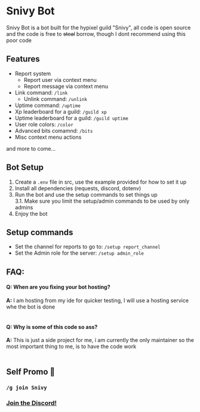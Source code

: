 # Snivy Bot

Snivy Bot is a bot built for the hypixel guild "Snivy", all code is open source and the code is free to ~~steal~~ borrow, though I dont recommend using this poor code

## Features
- Report system
  - Report user via context menu
  - Report message via context menu
- Link command: `/link`
  - Unlink command: `/unlink`
- Uptime command: `/uptime`
- Xp leaderboard for a guild: `/guild xp`
- Uptime leaderboard for a guild: `/guild uptime`
- User role colors: `/color`
- Advanced bits comamnd: `/bits`
- Misc context menu actions

and more to come...

## Bot Setup

1. Create a `.env` file in src, use the example provided for how to set it up
2. Install all dependencies (requests, discord, dotenv)
3. Run the bot and use the setup commands to set things up<br>
   3.1. Make sure you limit the setup/admin commands to be used by only admins
4. Enjoy the bot

## Setup commands
- Set the channel for reports to go to: `/setup report_channel`
- Set the Admin role for the server: `/setup admin_role`

## **FAQ:**

#### **Q:** When are you fixing your bot hosting?
**A:** I am hosting from my ide for quicker testing, I will use a hosting service whe the bot is done<br><br>

#### **Q:** Why is some of this code so ass?
**A:** This is just a side project for me, i am currently the only maintainer so the most important thing to me, is to have the code work<br><br>

## Self Promo 🙂
### `/g join Snivy`
### [Join the Discord!](https://discord.gg/Bu2KwE2U)
